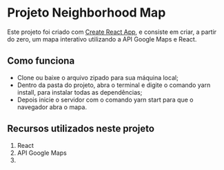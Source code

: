 # Projeto Neighborhood Map
Este projeto foi criado com [Create React App](https://github.com/facebook/create-react-app), e consiste em criar, a partir do zero, um mapa interativo utilizando a API Google Maps e React.

## Como funciona
- Clone ou baixe o arquivo zipado para sua máquina local;
- Dentro da pasta do projeto, abra o terminal e digite o comando yarn install, para instalar todas as dependências;
- Depois inicie o servidor com o comando yarn start para que o navegador abra o mapa.

## Recursos utilizados neste projeto
1. React
2. API Google Maps
3. 